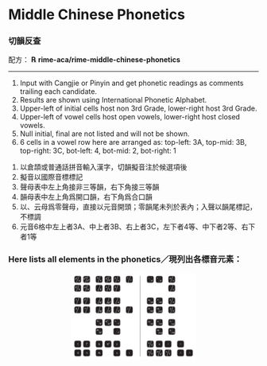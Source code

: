 <h1>Middle Chinese Phonetics</h1>
<h3>切韻反查</h3>
<p>配方： <b>℞ rime-aca/rime-middle-chinese-phonetics</b></p>
<hr>
<ol><li> Input with Cangjie or Pinyin and get phonetic readings as comments trailing each candidate.</li>
<li> Results are shown using International Phonetic Alphabet.</li>
<li>Upper-left of initial cells host non 3rd Grade, lower-right host 3rd Grade.</li>
<li>Upper-left of vowel cells host open vowels, lower-right host closed vowels.</li>
<li>Null initial, final are not listed and will not be shown.</li>
<li>6 cells in a vowel row here are arranged as: top-left: 3A, top-mid: 3B, top-right: 3C, bot-left: 4, bot-mid: 2, bot-right: 1</li></ol>
<ol>

<li>以倉頡或普通話拼音輸入漢字，切韻擬音注於候選項後</li>
<li>擬音以國際音標標記</li>
<li>聲母表中左上角接非三等韻，右下角接三等韻</li>
<li>韻母表中左上角爲開口韻，右下角爲合口韻</li>
<li>以、云母爲零聲母，直接以元音開頭；零韻尾未列於表內；入聲以韻尾標記，不標調
<li>元音6格中左上者3A、中上者3B、右上者3C，左下者4等、中下者2等、右下者1等</li></ol>
<h3>Here lists all elements in the phonetics／現列出各標音元素：</h3>
<p style="text-align:center;"><img src="middle_chinese.png" alt="Summary of syllables" style = "width: 50%; margin-left: auto; margin-right: auto;"></p>
